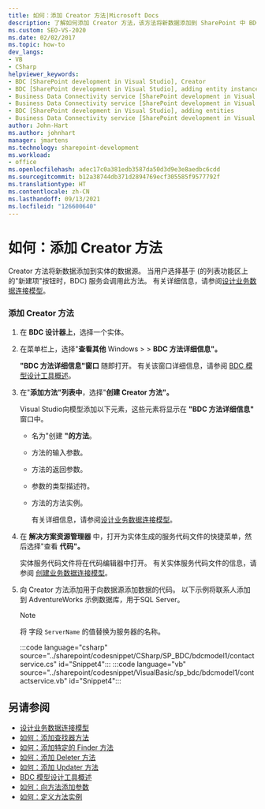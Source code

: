 ```yaml
---
title: 如何：添加 Creator 方法|Microsoft Docs
description: 了解如何添加 Creator 方法，该方法将新数据添加到 SharePoint 中 BDC (BDC) 服务中的实体的数据源。
ms.custom: SEO-VS-2020
ms.date: 02/02/2017
ms.topic: how-to
dev_langs:
- VB
- CSharp
helpviewer_keywords:
- BDC [SharePoint development in Visual Studio], Creator
- BDC [SharePoint development in Visual Studio], adding entity instances
- Business Data Connectivity service [SharePoint development in Visual Studio], adding entities
- Business Data Connectivity service [SharePoint development in Visual Studio], adding entity instances
- BDC [SharePoint development in Visual Studio], adding entities
- Business Data Connectivity service [SharePoint development in Visual Studio], Creator
author: John-Hart
ms.author: johnhart
manager: jmartens
ms.technology: sharepoint-development
ms.workload:
- office
ms.openlocfilehash: adec17c0a381edb3587da50d3d9e3e8aedbc6cdd
ms.sourcegitcommit: b12a38744db371d2894769ecf305585f9577792f
ms.translationtype: HT
ms.contentlocale: zh-CN
ms.lasthandoff: 09/13/2021
ms.locfileid: "126600640"
---
```

# <a name="how-to-add-a-creator-method"></a>如何：添加 Creator 方法
  Creator 方法将新数据添加到实体的数据源。 当用户选择基于 (的列表功能区上的"新建项"按钮时，BDC) 服务会调用此方法。  有关详细信息，请参阅[设计业务数据连接模型](../sharepoint/designing-a-business-data-connectivity-model.md)。

### <a name="to-add-a-creator-method"></a>添加 Creator 方法

1. 在 **BDC 设计器上**，选择一个实体。

2. 在菜单栏上，选择"**查看其他** Windows  >    > **BDC 方法详细信息"。**

    **"BDC 方法详细信息"窗口** 随即打开。 有关该窗口详细信息，请参阅 [BDC 模型设计工具概述](../sharepoint/bdc-model-design-tools-overview.md)。

3. 在"**添加方法"列表中**，选择"**创建 Creator 方法"。**

    Visual Studio向模型添加以下元素，这些元素将显示在 **"BDC 方法详细信息"** 窗口中。

   - 名为"创建 **"的方法**。

   - 方法的输入参数。

   - 方法的返回参数。

   - 参数的类型描述符。

   - 方法的方法实例。

     有关详细信息，请参阅[设计业务数据连接模型](../sharepoint/designing-a-business-data-connectivity-model.md)。

4. 在 **解决方案资源管理器** 中，打开为实体生成的服务代码文件的快捷菜单，然后选择"查看 **代码"。**

    实体服务代码文件将在代码编辑器中打开。 有关实体服务代码文件的信息，请参阅 [创建业务数据连接模型](../sharepoint/creating-a-business-data-connectivity-model.md)。

5. 向 Creator 方法添加用于向数据源添加数据的代码。 以下示例将联系人添加到 AdventureWorks 示例数据库，用于SQL Server。

   > [!NOTE]
   > 将 字段 `ServerName` 的值替换为服务器的名称。

    :::code language="csharp" source="../sharepoint/codesnippet/CSharp/SP_BDC/bdcmodel1/contactservice.cs" id="Snippet4":::
    :::code language="vb" source="../sharepoint/codesnippet/VisualBasic/sp_bdc/bdcmodel1/contactservice.vb" id="Snippet4":::

## <a name="see-also"></a>另请参阅
- [设计业务数据连接模型](../sharepoint/designing-a-business-data-connectivity-model.md)
- [如何：添加查找器方法](../sharepoint/how-to-add-a-finder-method.md)
- [如何：添加特定的 Finder 方法](../sharepoint/how-to-add-a-specific-finder-method.md)
- [如何：添加 Deleter 方法](../sharepoint/how-to-add-a-deleter-method.md)
- [如何：添加 Updater 方法](../sharepoint/how-to-add-an-updater-method.md)
- [BDC 模型设计工具概述](../sharepoint/bdc-model-design-tools-overview.md)
- [如何：向方法添加参数](../sharepoint/how-to-add-a-parameter-to-a-method.md)
- [如何：定义方法实例](../sharepoint/how-to-define-a-method-instance.md)
